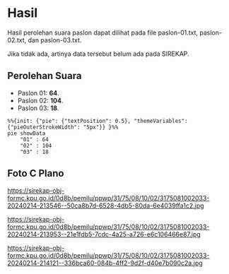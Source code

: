 # Hasil

Hasil perolehan suara paslon dapat dilihat pada file paslon-01.txt, paslon-02.txt, dan paslon-03.txt.

Jika tidak ada, artinya data tersebut belum ada pada SIREKAP.

## Perolehan Suara

 * Paslon 01: **64**.
 * Paslon 02: **104**.
 * Paslon 03: **18**.

```mermaid
%%{init: {"pie": {"textPosition": 0.5}, "themeVariables": {"pieOuterStrokeWidth": "5px"}} }%%
pie showData
    "01" : 64
    "02" : 104
    "03" : 18
```
## Foto C Plano

https://sirekap-obj-formc.kpu.go.id/0d8b/pemilu/ppwp/31/75/08/10/02/3175081002033-20240214-213546--50ca8b7d-6528-4db5-80da-6e4039ffa1c2.jpg

https://sirekap-obj-formc.kpu.go.id/0d8b/pemilu/ppwp/31/75/08/10/02/3175081002033-20240214-213953--21e1fdb5-7cdc-4a25-a726-e6c106466e87.jpg

https://sirekap-obj-formc.kpu.go.id/0d8b/pemilu/ppwp/31/75/08/10/02/3175081002033-20240214-214121--336bca60-084b-4ff2-9d2f-d40e7b090c2a.jpg
